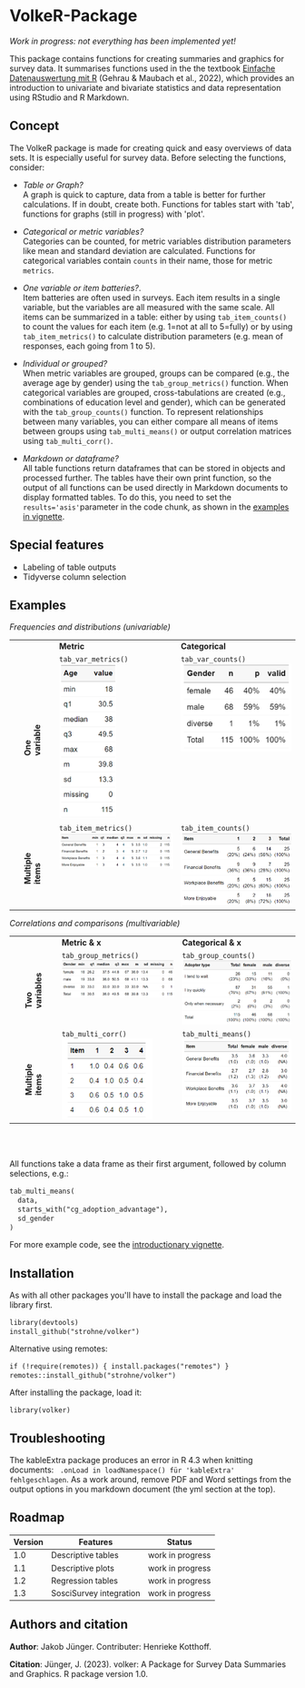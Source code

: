 # VolkeR-Package

*Work in progress: not everything has been implemented yet!* 

This package contains functions for creating summaries and graphics for survey data. It summarises functions used in the the textbook [Einfache Datenauswertung mit R](https://doi.org/10.1007/978-3-658-34285-2) (Gehrau & Maubach et al., 2022), which provides an introduction to univariate and bivariate statistics and data representation using RStudio and R Markdown.

## Concept

The VolkeR package is made for creating quick and easy overviews of data sets. 
It is especially useful for survey data. Before selecting the functions, consider:


- *Table or Graph?*  
  A graph is quick to capture, data from a table is better for further calculations. If in doubt, create both.
  Functions for tables start with 'tab', functions for graphs (still in progress) with 'plot'.
  
- *Categorical or metric variables?*   
  Categories can be counted, for metric variables distribution parameters like mean and standard deviation are calculated.
  Functions for categorical variables contain `counts` in their name, those for metric `metrics`.
  
- *One variable or item batteries?*.  
  Item batteries are often used in surveys. Each item results in a single variable, but the variables are all measured with the same scale.
  All items can be summarized in a table: either by using `tab_item_counts()` to count the values for each item (e.g. 1=not at all to 5=fully) 
  or by using `tab_item_metrics()` to calculate distribution parameters (e.g. mean of responses, each going from 1 to 5). 
  
- *Individual or grouped?*  
When metric variables are grouped, groups can be compared (e.g., the average age by gender) using the `tab_group_metrics()` function.
When categorical variables are grouped, cross-tabulations are created (e.g., combinations of education level and gender), which can be generated with the `tab_group_counts()` function.
To represent relationships between many variables, you can either compare all means of items between groups using `tab_multi_means()` or output correlation matrices using `tab_multi_corr()`.

- *Markdown or dataframe?*  
  All table functions return dataframes that can be stored in objects and processed further. The tables have their own print function, so the output of all functions can be used directly in Markdown documents to display formatted tables. To do this, you need to set the `results='asis'`parameter in the code chunk, as shown in the [examples in vignette](vignettes/introduction.Rmd).

## Special features

- Labeling of table outputs
- Tidyverse column selection

## Examples

*Frequencies and distributions (univariable)*  

<table>
<tbody>
<tr>
<td></td>
<td><strong>Metric</strong></td>
<td><strong>Categorical</strong></td>
</tr>
<tr>
<td><strong style="display: block;transform: rotate(-90deg);">One variable</strong></td>
<td valign="top"><code>tab_var_metrics()</code><br><img src="plots/english/tab_var_metrics.png" alt="Verteilungsübersicht einer metrischen Variable" title="Verteilungsübersicht" width="100"></td>
<td valign="top"><code>tab_var_counts()</code><br><img src="plots/english/tab_var_counts.png" alt="Häufigkeitstabelle einer kategorialen Variable" title="Häufigkeitstabelle" width="200"></td>
</tr>
<tr>
<td><strong style="display: block;transform: rotate(-90deg);">Multiple items</strong></td>
<td valign="top"><code>tab_item_metrics()</code><br><img src="plots/english/tab_item_metrics.png" alt="Verteilungsübersicht einer Itembatterie" title="Verteilungsübersicht Itembatterie" width="400""></td>
<td valign="top"><code>tab_item_counts()</code><br><img src="plots/english/tab_item_counts.png" alt="Häufigkeitsübersicht einer Itembatterie" title="Häufigkeitstabelle Items" width="400"></td>
</tr>
</tbody>
</table>

*Correlations and comparisons (multivariable)*  

<table>
<tbody>
  <tr>
    <td></td>
    <td><strong>Metric & x</strong></td>
    <td><strong>Categorical & x</strong></td>
  </tr>
  <tr>
    <td><strong style="display: block;transform: rotate(-90deg);">Two variables</strong></td>
    <td valign="top"><code>tab_group_metrics()</code><br><img src="plots/english/tab_group_metrics.png" alt="Compare metric items by group" width="400"></td>
    <td valign="top"><code>tab_group_counts()</code><br><img src="plots/english/tab_group_counts.png" alt="Cross tabulate two variables" width="400"></td>
  </tr>
  <tr>
    <td><strong style="display: block;transform: rotate(-90deg);">Multiple items</strong></td>
    <td valign="top"><code>tab_multi_corr()</code><br><img src="plots/english/tab_multi_corr.png" alt="Correlation matrix" width="160"></td>
    <td valign="top"><code>tab_multi_means()</code><br><img src="plots/english/tab_multi_means.png" alt="Item means by groups" width="400"></td>
  </tr>
</tbody>
</table>
<br>
<br>


All functions take a data frame as their first argument, followed by column selections, e.g.:  

```
tab_multi_means(
  data,
  starts_with("cg_adoption_advantage"),
  sd_gender
)
```

For more example code, see the [introductionary vignette](vignettes/introduction.Rmd). 


## Installation
As with all other packages you'll have to install the package and load the library first.

```
library(devtools)
install_github("strohne/volker")
```

Alternative using remotes:
```
if (!require(remotes)) { install.packages("remotes") }
remotes::install_github("strohne/volker")
```

After installing the package, load it:
```
library(volker)
```
  
## Troubleshooting

The kableExtra package produces an error in R 4.3 when knitting documents: ` .onLoad in loadNamespace() für 'kableExtra' fehlgeschlagen`. As a work around, remove PDF and Word settings from the output options in you markdown document (the yml section at the top).

## Roadmap


| Version | Features               | Status           |  
| ------- | ---------------------- | ---------------- |  
| 1.0     | Descriptive tables     | work in progress | 
| 1.1     | Descriptive plots      | work in progress |  
| 1.2     | Regression tables      | work in progress |  
| 1.3     | SosciSurvey integration | work in progress |  


## Authors and citation

**Author**: Jakob Jünger. 
Contributer: Henrieke Kotthoff.

**Citation**: 
Jünger, J. (2023). volker: A Package for Survey Data Summaries and
    Graphics. R package version 1.0.

